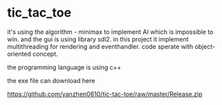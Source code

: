 # tic_tac_toe

it's using the algorithm - minimax to implement AI which is impossible to win. and the gui is using library sdl2. in this project it implement multithreading for rendering and eventhandler. code sperate with object-oriented concept.

the programming language is using c++

the exe file can download here <p>https://github.com/yanzhen0610/tic-tac-toe/raw/master/Release.zip</p>
